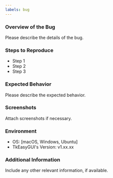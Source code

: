 ```yaml
---
labels: bug
---
```


### Overview of the Bug
Please describe the details of the bug.

### Steps to Reproduce
- Step 1
- Step 2
- Step 3

### Expected Behavior
Please describe the expected behavior.

### Screenshots
Attach screenshots if necessary.

### Environment
- OS: [macOS, Windows, Ubuntu]
- TkEasyGUI's Version: v1.xx.xx

### Additional Information
Include any other relevant information, if available.
